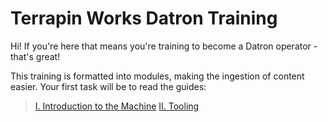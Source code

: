 
# Terrapin Works Datron Training

Hi! If you're here that means you're training to become a Datron operator - that's great!

This training is formatted into modules, making the ingestion of content easier. Your first task will be to read the guides:
> [I. Introduction to the Machine](/guides/introduction.md)
> [II. Tooling](/guides/tooling.md)
